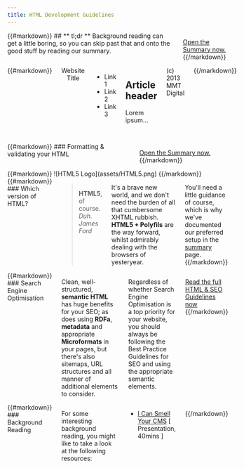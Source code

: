 ```yaml
---
title: HTML Development Guidelines
---
```

<div class='row'>
<div class='large-4 columns'>
{{#markdown}}
## ** tl;dr **
Background reading can get a little boring, so you can skip past that and onto the good stuff by reading our summary.

<a href='summary.html' class='button'>Open the Summary now.</a>
{{/markdown}}
</div>
<div class='large-8 columns'>
{{#markdown}}
    <!doctype html>
    <html class="no-js" lang="en">
        <head>
            <title>Website Title</title>
            <link rel="stylesheet" href="css/style.css"/>
            <script src="js/modernizr.js"></script>
        </head>
        <body>
            <header>
                <brand>Website Title</brand>
            </header>
            <nav>
                <ul>
                    <li>Link 1</li>
                    <li>Link 2</li>
                    <li>Link 3</li>
                </ul>
            </nav>
            <section>
                <article>
                    <h2>Article header</h2>
                    <p>Lorem ipsum...</p>
                </article>
            </section>
            <footer>(c) 2013 MMT Digital</footer>
        </body>
    </html>
{{/markdown}}
</div>
</div>

<div class='row'>
<div class='large-12 columns'>
<hr/>
</div>
<div class='large-4 columns'>
{{#markdown}}
### Formatting & validating your HTML

<a href='#' class='button'>Open the Summary now.</a>
{{/markdown}}
</div>

<div class='large-4 columns'>
{{#markdown}}
![HTML5 Logo](assets/HTML5.png)
{{/markdown}}
</div>

<div class='large-4 columns'>
{{#markdown}}
### Which version of HTML?

> **HTML5**, of course. *Duh.*
> <cite>James Ford</cite>

It's a brave new world, and we don't need the burden of all that cumbersome XHTML rubbish. **HTML5 + Polyfils** are the way
forward, whilst admirably dealing with the browsers of yesteryear.

You'll need a little guidance of course, which is why we've documented our preferred setup in the [summary]() page.
{{/markdown}}
</div>
</div>

<div class='row'>
<div class='large-6 columns'>
{{#markdown}}
### Search Engine Optimisation

Clean, well-structured, **semantic HTML** has huge benefits for your SEO; as does using **RDFa**, **metadata** and appropriate
**Microformats** in your pages, but there's also sitemaps, URL structures and all manner of additional elements to consider.

Regardless of whether Search Engine Optimisation is a top priority for your website, you should always be following the
Best Practice Guidelines for SEO and using the appropriate semantic elements.

<a href='#' class='button'>Read the full HTML & SEO Guidelines now</a>
{{/markdown}}
</div>

<div class='large-6 columns'>
{{#markdown}}
### Background Reading

For some interesting background reading, you might like to take a look at the following resources:

- [I Can Smell Your CMS]() [ Presentation, 40mins ]

{{/markdown}}
</div>
</div>